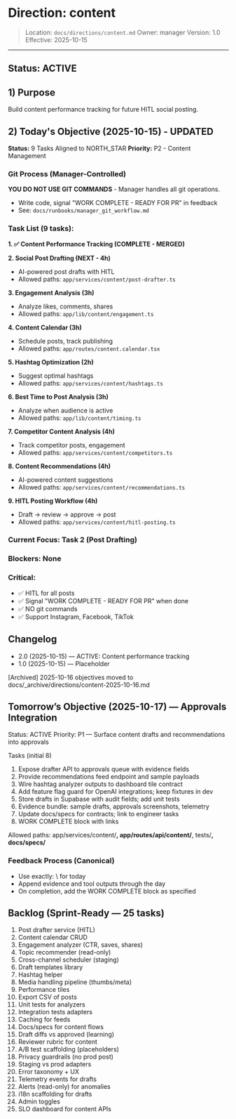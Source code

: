 # Direction: content

> Location: `docs/directions/content.md`
> Owner: manager
> Version: 1.0
> Effective: 2025-10-15

---

## Status: ACTIVE

## 1) Purpose
Build content performance tracking for future HITL social posting.

## 2) Today's Objective (2025-10-15) - UPDATED

**Status:** 9 Tasks Aligned to NORTH_STAR
**Priority:** P2 - Content Management

### Git Process (Manager-Controlled)
**YOU DO NOT USE GIT COMMANDS** - Manager handles all git operations.
- Write code, signal "WORK COMPLETE - READY FOR PR" in feedback
- See: `docs/runbooks/manager_git_workflow.md`

### Task List (9 tasks):

**1. ✅ Content Performance Tracking (COMPLETE - MERGED)**

**2. Social Post Drafting (NEXT - 4h)**
- AI-powered post drafts with HITL
- Allowed paths: `app/services/content/post-drafter.ts`

**3. Engagement Analysis (3h)**
- Analyze likes, comments, shares
- Allowed paths: `app/lib/content/engagement.ts`

**4. Content Calendar (3h)**
- Schedule posts, track publishing
- Allowed paths: `app/routes/content.calendar.tsx`

**5. Hashtag Optimization (2h)**
- Suggest optimal hashtags
- Allowed paths: `app/services/content/hashtags.ts`

**6. Best Time to Post Analysis (3h)**
- Analyze when audience is active
- Allowed paths: `app/lib/content/timing.ts`

**7. Competitor Content Analysis (4h)**
- Track competitor posts, engagement
- Allowed paths: `app/services/content/competitors.ts`

**8. Content Recommendations (4h)**
- AI-powered content suggestions
- Allowed paths: `app/services/content/recommendations.ts`

**9. HITL Posting Workflow (4h)**
- Draft → review → approve → post
- Allowed paths: `app/services/content/hitl-posting.ts`

### Current Focus: Task 2 (Post Drafting)

### Blockers: None

### Critical:
- ✅ HITL for all posts
- ✅ Signal "WORK COMPLETE - READY FOR PR" when done
- ✅ NO git commands
- ✅ Support Instagram, Facebook, TikTok

## Changelog
* 2.0 (2025-10-15) — ACTIVE: Content performance tracking
* 1.0 (2025-10-15) — Placeholder

[Archived] 2025-10-16 objectives moved to docs/_archive/directions/content-2025-10-16.md


## Tomorrow’s Objective (2025-10-17) — Approvals Integration

Status: ACTIVE
Priority: P1 — Surface content drafts and recommendations into approvals

Tasks (initial 8)
1) Expose drafter API to approvals queue with evidence fields
2) Provide recommendations feed endpoint and sample payloads
3) Wire hashtag analyzer outputs to dashboard tile contract
4) Add feature flag guard for OpenAI integrations; keep fixtures in dev
5) Store drafts in Supabase with audit fields; add unit tests
6) Evidence bundle: sample drafts, approvals screenshots, telemetry
7) Update docs/specs for contracts; link to engineer tasks
8) WORK COMPLETE block with links

Allowed paths: app/services/content/**, app/routes/api/content/**, tests/**, docs/specs/**


### Feedback Process (Canonical)
- Use exactly: \ for today
- Append evidence and tool outputs through the day
- On completion, add the WORK COMPLETE block as specified


## Backlog (Sprint-Ready — 25 tasks)
1) Post drafter service (HITL)
2) Content calendar CRUD
3) Engagement analyzer (CTR, saves, shares)
4) Topic recommender (read-only)
5) Cross-channel scheduler (staging)
6) Draft templates library
7) Hashtag helper
8) Media handling pipeline (thumbs/meta)
9) Performance tiles
10) Export CSV of posts
11) Unit tests for analyzers
12) Integration tests adapters
13) Caching for feeds
14) Docs/specs for content flows
15) Draft diffs vs approved (learning)
16) Reviewer rubric for content
17) A/B test scaffolding (placeholders)
18) Privacy guardrails (no prod post)
19) Staging vs prod adapters
20) Error taxonomy + UX
21) Telemetry events for drafts
22) Alerts (read-only) for anomalies
23) i18n scaffolding for drafts
24) Admin toggles
25) SLO dashboard for content APIs
